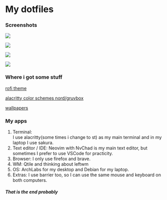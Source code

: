# My dotfiles


### Screenshots
![](https://github.com/kuribOwOh/mydotfiles/blob/main/screenshots/desktop.png)

![](https://github.com/kuribOwOh/mydotfiles/blob/main/screenshots/workflow.png)

![](https://github.com/kuribOwOh/mydotfiles/blob/main/screenshots/rofi.png)

![](https://github.com/kuribOwOh/mydotfiles/blob/main/screenshots/random.png)

### Where i got some stuff

[rofi theme](https://github.com/undiabler/nord-rofi-theme)

[alacritty color schemes nord/gruvbox](https://github.com/alacritty/alacritty/wiki/Color-schemes)

[wallpapers](https://github.com/linuxdotexe/nordic-wallpapers)

### My apps
1. Terminal:  
  I use alacritty(some times i change to st) as my main terminal and in my laptop I use sakura.
2. Text editor / IDE:
  Neovim with NvChad is my main text editor, but sometimes I prefer to use VSCode for practicity.
3. Browser:
  I only use firefox and brave.
4. WM:
  Qtile and thinking about leftwm
5. OS:
  ArchLabs for my desktop and Debian for my laptop.
6. Extras:
  I use barrier too, so I can use the same mouse and keyboard on both computers. 
##### *That is the end probably*

